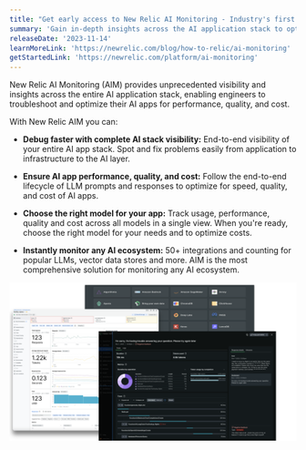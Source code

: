 ```yaml
---
title: "Get early access to New Relic AI Monitoring - Industry's first APM for AI"
summary: 'Gain in-depth insights across the AI application stack to optimize for performance, quality and cost'
releaseDate: '2023-11-14'
learnMoreLink: 'https://newrelic.com/blog/how-to-relic/ai-monitoring'
getStartedLink: 'https://newrelic.com/platform/ai-monitoring'
---
```


New Relic AI Monitoring (AIM) provides unprecedented visibility and insights across the entire AI application stack, enabling engineers to troubleshoot and optimize their AI apps for performance, quality, and cost.

With New Relic AIM you can:

* **Debug faster with complete AI stack visibility:** End-to-end visibility of your entire AI app stack. Spot and fix problems easily from application to infrastructure to the AI layer.

* **Ensure AI app performance, quality, and cost:** Follow the end-to-end lifecycle of LLM prompts and responses to optimize for speed, quality, and cost of AI apps.

* **Choose the right model for your app:** Track usage, performance, quality and cost across all models in a single view. When you're ready, choose the right model for your needs and to optimize costs.

* **Instantly monitor any AI ecosystem:** 50+ integrations and counting for popular LLMs, vector data stores and more. AIM is the most comprehensive solution for monitoring any AI ecosystem.

![AIM image](./images/aim-whats-new.png "A screenshot showing AIM response view and tracing")





